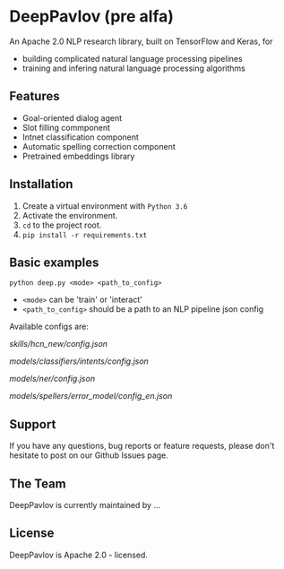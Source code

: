 # DeepPavlov (pre alfa)
An Apache 2.0 NLP research library, built on TensorFlow and Keras, for 
 * building complicated natural language processing pipelines
 * training and infering natural language processing algorithms
 
## Features
 * Goal-oriented dialog agent
 * Slot filling commponent
 * Intnet classification component
 * Automatic spelling correction component
 * Pretrained embeddings library

## Installation
1. Create a virtual environment with `Python 3.6`
2. Activate the environment.
3. `cd` to the project root.
4. `pip install -r requirements.txt`

## Basic examples
```
python deep.py <mode> <path_to_config>
```
* `<mode>` can be 'train' or 'interact'
* `<path_to_config>` should be a path to an NLP pipeline json config

Available configs are:

*skills/hcn_new/config.json*

*models/classifiers/intents/config.json*

*models/ner/config.json*

*models/spellers/error_model/config_en.json*

## Support

If you have any questions, bug reports or feature requests, please don't hesitate to post on our Github Issues page.

## The Team

DeepPavlov is currently maintained by ...

## License

DeepPavlov is Apache 2.0 - licensed.
